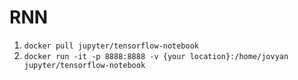# RNN

1. `docker pull jupyter/tensorflow-notebook`
2. `docker run -it -p 8888:8888 -v {your location}:/home/jovyan jupyter/tensorflow-notebook`